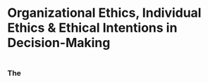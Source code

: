 # Organizational Ethics, Individual Ethics & Ethical Intentions in Decision-Making

<img scr="/img/Ethics.png">

### The
